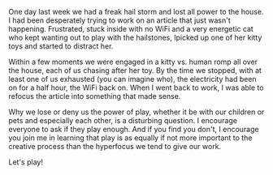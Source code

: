 

One day last week we had a freak hail storm and lost all power to the house. I had been desperately trying to
work on an article that just wasn't happening. Frustrated, stuck inside with no WiFi and a very energetic cat
who kept wanting out to play with the hailstones, Ipicked up one of her kitty toys and started to distract
her.

Within a few moments we were engaged in a kitty vs. human romp all over the house, each of us chasing after
her toy. By the time we stopped, with at least one of us exhausted (you can imagine who), the electricity had
been on for a half hour, the WiFi back on. When I went back to work, I was able to refocus the article into
something that made sense.

Why we lose or deny us the power of play, whether it be with our children or pets and especially each other,
is a disturbing question. I encourage everyone to ask if they play enough. And if you find you don't, I
encourage you join me in learning that play is as equally if not more important to the creative process than
the hyperfocus we tend to give our work.

Let's play!